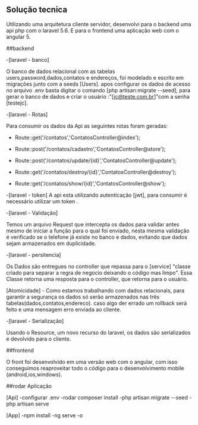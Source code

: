 ## Solução tecnica 

 
 

Utilizando uma arquitetura cliente servidor, desenvolvi para o backend uma api php com o laravel 5.6. E para o frontend uma aplicação web com o angular 5. 

 
 

##backend 

-[laravel - banco] 

O banco de dados relacional com as tabelas users,password,dados,contatos e endereços, foi modelado e escrito em migrações junto com a seeds [Users]. apos configurar os dados de acesso no arquivo .env basta digitar o comando [php artisan:migrate --seed], para gerar o banco de dados e criar o usuário :"[jc@teste.com.br]"com a senha [testejc].  

 
 

-[laravel - Rotas] 

Para consumir os dados da Api as seguintes rotas foram geradas: 

 
 

- Route::get('/contatos','ContatosController@index'); 

- Route::post('/contatos/cadastro','ContatosController@store'); 

- Route::post('/contatos/update/{id}','ContatosController@update'); 

- Route::get('/contatos/destroy/{id}','ContatosController@destroy'); 

- Route::get('/contatos/show/{id}','ContatosController@show'); 

 
 
-[laravel - token] 
A api esta utilizando autenticação [jwt], para consumir é necessário utilizar um token . 

 
 

-[laravel - Validação] 

 
 

Temos um arquivo Request que intercepta os dados para validar antes mesmo de iniciar a função para o qual foi enviado, nesta mesma validação é verificado se o telefone já  existe no banco e dados, evitando que dados sejam armazenados em duplicidade. 

  

-[laravel - persitencia] 

Os Dados são entregues no controller que repassa para o [service] "classe criado para separar a regra de negocio deixando o código mas limpo". Essa Classe retorna uma resposta para o controller, que retorna para o usuário. 

[Atomicidade] - Como estamos trabalhando com dados relacionais, para garantir a segurança os dados só serão armazenados nas três tabelas(dados,contatos,endereco). caso algo der errado um rollback será feito e uma mensagem erro enviada ao cliente. 

 
 

-[laravel - Serialização] 

Usando o Resource, um novo recurso do laravel, os dados são serializados e devolvido para o cliente. 

 
 

##frontend 

O front foi desenvolvido em uma versão web com o angular, com isso conseguimos reaproveitar todo o código para o desenvolvimento mobile (android,ios,windows).  

 
 
 ##rodar Aplicação

 [Api]
 -configurar .env
 -rodar composer install
 -php artisan migrate --seed
 -php artisan serve
 
 [App]
 -npm install
 -ng serve -o
 


 
 

